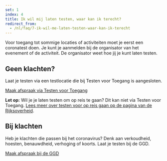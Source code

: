 ```yaml
---
set: 1
index: 4
title: Ik wil mij laten testen, waar kan ik terecht?
redirect_from: 
  - /nl/faq/7-ik-wil-me-laten-testen-waar-kan-ik-terecht
---
```

Voor toegang tot sommige locaties of activiteiten moet je eerst een coronatest doen. Je kunt je aanmelden bij de organisator van het evenement of de activiteit. De organisator weet hoe jij je kunt laten testen.

## Geen klachten?
Laat je testen via een testlocatie die bij Testen voor Toegang is aangesloten.

<a href="https://www.testenvoortoegang.nl" class="btn btn--cta"  rel="noopener noreferrer" target="_blank" hreflang="nl">Maak afspraak<span class="screen-reader-text"> via Testen voor Toegang</span></a>

**Let op:** Wil je je laten testen om op reis te gaan? Dit kan niet via Testen voor Toegang. <a href="https://www.rijksoverheid.nl/onderwerpen/coronavirus-covid-19/reizen-en-vakantie/reizen-buitenland/gratis-coronatest-voor-reizigers-in-juli-en-augustus-2021" rel="noopener noreferrer" target="_blank">Lees  meer over testen voor op reis gaan op de pagina van de Rijksoverheid</a>.

## Bij klachten
Heb je klachten die passen bij het coronavirus? Denk aan verkoudheid, hoesten, benauwdheid, verhoging of koorts. Laat je testen bij de GGD. 

<a href="https://www.coronatest.nl" class="btn btn--cta" rel="noopener noreferrer" target="_blank">Maak afspraak<span class="screen-reader-text"> bij de GGD</span></a>
